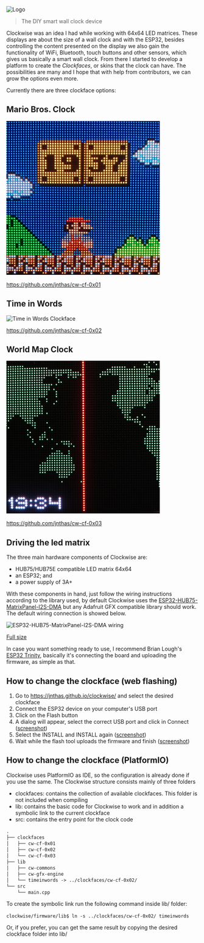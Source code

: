 ![Logo](https://github.com/jnthas/clockwise/blob/gh-pages/static/images/clockwise_logo.png "Logo")


> The DIY smart wall clock device

Clockwise was an idea I had while working with 64x64 LED matrices.
These displays are about the size of a wall clock and with the ESP32, besides controlling the content presented on the display we also gain the functionality of 
WiFi, Bluetooth, touch buttons and other sensors, which gives us basically a smart wall clock. 
From there I started to develop a platform to create the _Clockfaces_, or skins that the clock can have. The possibilities are many and I hope that with help from contributors, we can grow the options even more.

Currently there are three clockface options:

## Mario Bros. Clock

![Mario Bros. Clockface](https://github.com/jnthas/cw-cf-0x01/blob/main/cf_0x01_thumb.jpg "Mario Bros. Clockface")

https://github.com/jnthas/cw-cf-0x01


## Time in Words

![Time in Words Clockface](https://github.com/jnthas/cw-cf-0x02/blob/main/cf_0x02_thumb.jpg "Time in Words Clockface")

https://github.com/jnthas/cw-cf-0x02

## World Map Clock

![World Map Clockface](https://github.com/jnthas/cw-cf-0x03/blob/main/cf_0x03_thumb.jpg "World Map Clockface")

https://github.com/jnthas/cw-cf-0x03


## Driving the led matrix

The three main hardware components of Clockwise are: 
- HUB75/HUB75E compatible LED matrix 64x64
- an ESP32; and 
- a power supply of 3A+

With these components in hand, just follow the wiring instructions according to the library used, by default Clockwise uses the [ESP32-HUB75-MatrixPanel-I2S-DMA](https://github.com/mrfaptastic/ESP32-HUB75-MatrixPanel-I2S-DMA#2-wiring-esp32-with-the-led-matrix-panel) but any Adafruit GFX compatible library should work. The default wiring connection is showed below.

![ESP32-HUB75-MatrixPanel-I2S-DMA wiring](https://github.com/jnthas/clockwise/blob/gh-pages/static/images/display_esp32_wiring_thumb.png "ESP32-HUB75-MatrixPanel-I2S-DMA wiring")

[Full size](https://github.com/jnthas/clockwise/blob/gh-pages/static/images/display_esp32_wiring_bb.png)

In case you want something ready to use, I recommend Brian Lough's [ESP32 Trinity](https://github.com/witnessmenow/ESP32-Trinity), basically it's connecting the board and uploading the firmware, as simple as that.


## How to change the clockface (web flashing)

1) Go to https://jnthas.github.io/clockwise/ and select the desired clockface
2) Connect the ESP32 device on your computer's USB port 
3) Click on the Flash button
4) A dialog will appear, select the correct USB port and click in Connect ([screenshot](https://github.com/jnthas/clockwise/raw/gh-pages/static/images/usb-step1.png))
5) Select the INSTALL and INSTALL again ([screenshot](https://github.com/jnthas/clockwise/raw/gh-pages/static/images/usb-step2.png))
6) Wait while the flash tool uploads the firmware and finish ([screenshot](https://github.com/jnthas/clockwise/raw/gh-pages/static/images/usb-step3.png))


## How to change the clockface (PlatformIO)

Clockwise uses PlatformIO as IDE, so the configuration is already done if you use the same. The Clockwise structure consists mainly of three folders
- clockfaces: contains the collection of available clockfaces. This folder is not included when compiling
- lib: contains the basic code for Clockwise to work and in addition a symbolic link to the current clockface
- src: contains the entry point for the clock code

```
.
├── clockfaces
│   ├── cw-cf-0x01
│   ├── cw-cf-0x02
│   └── cw-cf-0x03
├── lib
│   ├── cw-commons
│   ├── cw-gfx-engine
│   └── timeinwords -> ../clockfaces/cw-cf-0x02/
└── src
    └── main.cpp

```
To create the symbolic link run the following command inside lib/ folder:

``clockwise/firmware/lib$ ln -s ../clockfaces/cw-cf-0x02/ timeinwords``

Or, if you prefer, you can get the same result by copying the desired clockface folder into lib/
